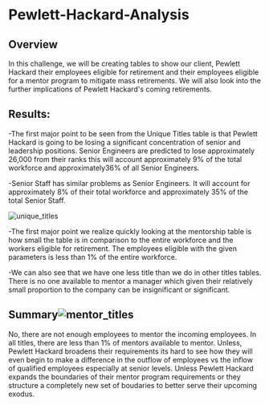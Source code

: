 # Pewlett-Hackard-Analysis

## Overview 

In this challenge, we will be creating tables to show our client, Pewlett Hackard their employees eligible for retirement and their employees eligible for a mentor program to mitigate mass retirements. We will also look into the further implications of Pewlett Hackard's coming retirements.

## Results: 

-The first major point to be seen from the Unique Titles table is that Pewlett Hackard is going to be losing a significant concentration of senior and leadership positions.  Senior Engineers are predicted to lose approximately 26,000 from their ranks this will account approximately 9% of the total workforce and approximately36% of all Senior Engineers. 

-Senior Staff has similar problems as Senior Engineers.  It will account for approximately 8% of their total workforce and approximately 35% of the total Senior Staff.

![unique_titles](https://user-images.githubusercontent.com/97993428/163566828-1856e4a9-c431-405c-bd28-33e23b4e702d.png)

-The first major point we realize quickly looking at the mentorship table is how small the table is in comparison to the entire workforce and the workers eligible for retirement.  The employees eligible with the given parameters is less than 1% of the entire workforce.

-We can also see that we have one less title than we do in other titles tables.  There is no one available to mentor a manager which given their relatively small proportion to the company can be insignificant or significant.

## Summary![mentor_titles](https://user-images.githubusercontent.com/97993428/163570222-15603d04-b812-4fc6-b8ed-b4ad550bf010.png)


No, there are not enough employees to mentor the incoming employees.  In all titles, there are less than 1% of mentors available to mentor.  Unless, Pewlett Hackard broadens their requirements its hard to see how they will even begin to make a difference in the outflow of employees vs the inflow of qualified employees especially at senior levels.  Unless Pewlett Hackard expands the boundaries of their mentor program requirements or they structure a completely new set of boudaries to better serve their upcoming exodus.  
